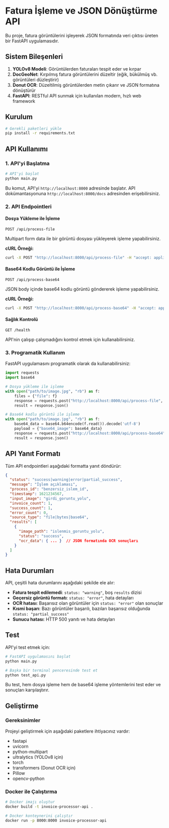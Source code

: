 # Fatura İşleme ve JSON Dönüştürme API

Bu proje, fatura görüntülerini işleyerek JSON formatında veri çıktısı üreten bir FastAPI uygulamasıdır.

## Sistem Bileşenleri

1. **YOLOv8 Modeli**: Görüntülerden faturaları tespit eder ve kırpar
2. **DocGeoNet**: Kırpılmış fatura görüntülerini düzeltir (eğik, bükülmüş vb. görüntüleri düzleştirir)
3. **Donut OCR**: Düzeltilmiş görüntülerden metin çıkarır ve JSON formatına dönüştürür
4. **FastAPI**: RESTful API sunmak için kullanılan modern, hızlı web framework

## Kurulum

```bash
# Gerekli paketleri yükle
pip install -r requirements.txt
```

## API Kullanımı

### 1. API'yi Başlatma

```bash
# API'yi başlat
python main.py
```

Bu komut, API'yi `http://localhost:8000` adresinde başlatır. API dokümantasyonuna `http://localhost:8000/docs` adresinden erişebilirsiniz.

### 2. API Endpointleri

#### Dosya Yükleme ile İşleme

```
POST /api/process-file
```

Multipart form data ile bir görüntü dosyası yükleyerek işleme yapabilirsiniz.

**cURL Örneği:**
```bash
curl -X POST "http://localhost:8000/api/process-file" -H "accept: application/json" -H "Content-Type: multipart/form-data" -F "file=@fatura.jpg"
```

#### Base64 Kodlu Görüntü ile İşleme

```
POST /api/process-base64
```

JSON body içinde base64 kodlu görüntü göndererek işleme yapabilirsiniz.

**cURL Örneği:**
```bash
curl -X POST "http://localhost:8000/api/process-base64" -H "accept: application/json" -H "Content-Type: application/json" -d '{"base64_image": "base64_encoded_image_data", "filename": "optional_filename.jpg"}'
```

#### Sağlık Kontrolü

```
GET /health
```

API'nin çalışıp çalışmadığını kontrol etmek için kullanabilirsiniz.

### 3. Programatik Kullanım

FastAPI uygulamasını programatik olarak da kullanabilirsiniz:

```python
import requests
import base64

# Dosya yükleme ile işleme
with open("path/to/image.jpg", "rb") as f:
    files = {"file": f}
    response = requests.post("http://localhost:8000/api/process-file", files=files)
    result = response.json()

# Base64 kodlu görüntü ile işleme
with open("path/to/image.jpg", "rb") as f:
    base64_data = base64.b64encode(f.read()).decode('utf-8')
    payload = {"base64_image": base64_data}
    response = requests.post("http://localhost:8000/api/process-base64", json=payload)
    result = response.json()
```

## API Yanıt Formatı

Tüm API endpointleri aşağıdaki formatta yanıt döndürür:

```json
{
  "status": "success|warning|error|partial_success",
  "message": "İşlem açıklaması",
  "process_id": "benzersiz_islem_id",
  "timestamp": 1621234567,
  "input_image": "girdi_goruntu_yolu",
  "invoice_count": 1,
  "success_count": 1,
  "error_count": 0,
  "source_type": "file|bytes|base64",
  "results": [
    {
      "image_path": "islenmis_goruntu_yolu",
      "status": "success",
      "ocr_data": { ... }  // JSON formatında OCR sonuçları
    }
  ]
}
```

## Hata Durumları

API, çeşitli hata durumlarını aşağıdaki şekilde ele alır:

- **Fatura tespit edilemedi**: `status: "warning"`, boş `results` dizisi
- **Geçersiz görüntü formatı**: `status: "error"`, hata detayları
- **OCR hatası**: Başarısız olan görüntüler için `status: "error"` olan sonuçlar
- **Kısmi başarı**: Bazı görüntüler başarılı, bazıları başarısız olduğunda `status: "partial_success"`
- **Sunucu hatası**: HTTP 500 yanıtı ve hata detayları

## Test

API'yi test etmek için:

```bash
# FastAPI uygulamasını başlat
python main.py

# Başka bir terminal penceresinde test et
python test_api.py
```

Bu test, hem dosya işleme hem de base64 işleme yöntemlerini test eder ve sonuçları karşılaştırır.

## Geliştirme

### Gereksinimler

Projeyi geliştirmek için aşağıdaki paketlere ihtiyacınız vardır:

- fastapi
- uvicorn
- python-multipart
- ultralytics (YOLOv8 için)
- torch
- transformers (Donut OCR için)
- Pillow
- opencv-python

### Docker ile Çalıştırma

```bash
# Docker imajı oluştur
docker build -t invoice-processor-api .

# Docker konteynerini çalıştır
docker run -p 8000:8000 invoice-processor-api
```
